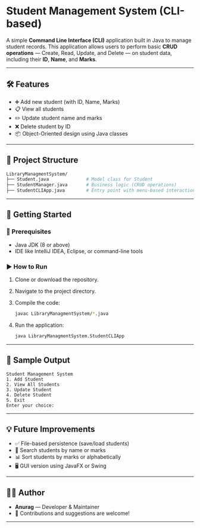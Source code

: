 # Student Management System (CLI-based)

A simple **Command Line Interface (CLI)** application built in Java to manage student records. This application allows users to perform basic **CRUD operations** — Create, Read, Update, and Delete — on student data, including their **ID**, **Name**, and **Marks**.

---

## 🛠 Features

- ➕ Add new student (with ID, Name, Marks)
- 📋 View all students
- ✏️ Update student name and marks
- ❌ Delete student by ID
- 📦 Object-Oriented design using Java classes

---

## 📂 Project Structure

```bash
LibraryManagmentSystem/
├── Student.java              # Model class for Student
├── StudentManager.java       # Business logic (CRUD operations)
├── StudentCLIApp.java        # Entry point with menu-based interaction
```

---

## 🚀 Getting Started

### 🔧 Prerequisites

* Java JDK (8 or above)
* IDE like IntelliJ IDEA, Eclipse, or command-line tools

### ▶️ How to Run

1. Clone or download the repository.
2. Navigate to the project directory.
3. Compile the code:

   ```bash
   javac LibraryManagmentSystem/*.java
   ```

4. Run the application:

   ```bash
   java LibraryManagmentSystem.StudentCLIApp
   ```

---

## 📸 Sample Output

```
Student Management System
1. Add Student
2. View All Students
3. Update Student
4. Delete Student
5. Exit
Enter your choice:
```

---

## 💡 Future Improvements

* ✅ File-based persistence (save/load students)
* 🔎 Search students by name or marks
* 📊 Sort students by marks or alphabetically
* 🖥️ GUI version using JavaFX or Swing

---

## 🧑‍💻 Author

* **Anurag** — Developer & Maintainer
* 💬 Contributions and suggestions are welcome!

---
